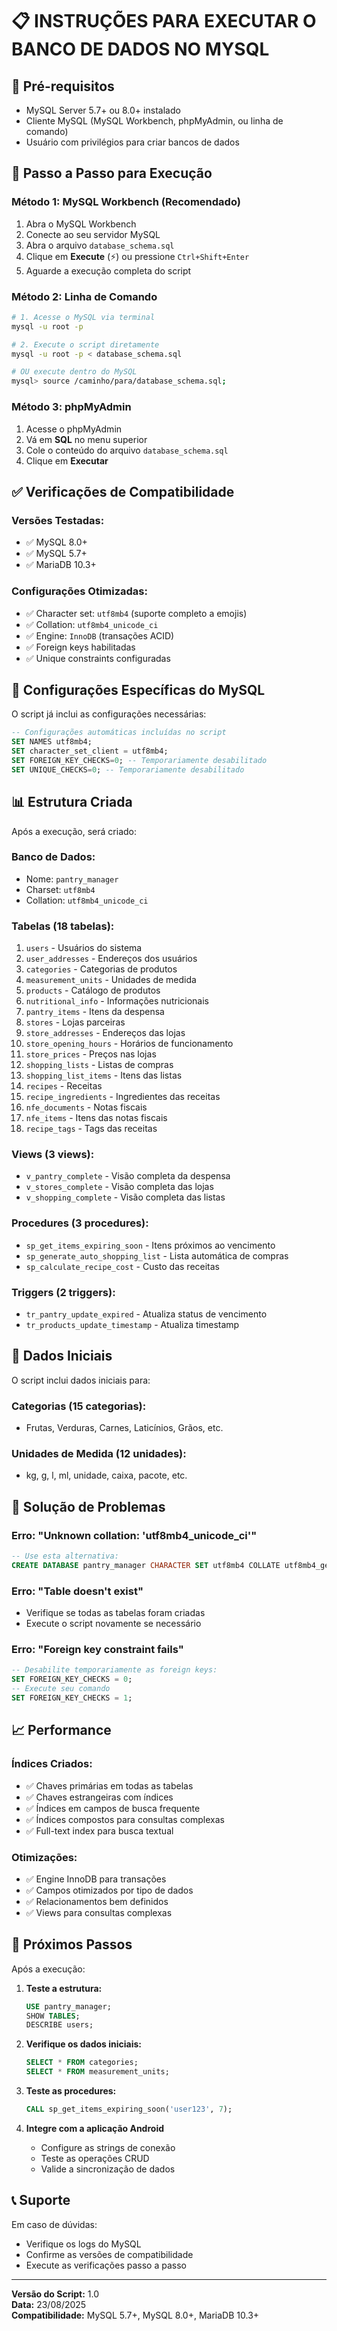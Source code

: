 # 📋 INSTRUÇÕES PARA EXECUTAR O BANCO DE DADOS NO MYSQL

## 🚀 **Pré-requisitos**
- MySQL Server 5.7+ ou 8.0+ instalado
- Cliente MySQL (MySQL Workbench, phpMyAdmin, ou linha de comando)
- Usuário com privilégios para criar bancos de dados

## 📝 **Passo a Passo para Execução**

### **Método 1: MySQL Workbench (Recomendado)**
1. Abra o MySQL Workbench
2. Conecte ao seu servidor MySQL
3. Abra o arquivo `database_schema.sql`
4. Clique em **Execute** (⚡) ou pressione `Ctrl+Shift+Enter`
5. Aguarde a execução completa do script

### **Método 2: Linha de Comando**
```bash
# 1. Acesse o MySQL via terminal
mysql -u root -p

# 2. Execute o script diretamente
mysql -u root -p < database_schema.sql

# OU execute dentro do MySQL
mysql> source /caminho/para/database_schema.sql;
```

### **Método 3: phpMyAdmin**
1. Acesse o phpMyAdmin
2. Vá em **SQL** no menu superior
3. Cole o conteúdo do arquivo `database_schema.sql`
4. Clique em **Executar**

## ✅ **Verificações de Compatibilidade**

### **Versões Testadas:**
- ✅ MySQL 8.0+
- ✅ MySQL 5.7+
- ✅ MariaDB 10.3+

### **Configurações Otimizadas:**
- ✅ Character set: `utf8mb4` (suporte completo a emojis)
- ✅ Collation: `utf8mb4_unicode_ci`
- ✅ Engine: `InnoDB` (transações ACID)
- ✅ Foreign keys habilitadas
- ✅ Unique constraints configuradas

## 🔧 **Configurações Específicas do MySQL**

O script já inclui as configurações necessárias:

```sql
-- Configurações automáticas incluídas no script
SET NAMES utf8mb4;
SET character_set_client = utf8mb4;
SET FOREIGN_KEY_CHECKS=0; -- Temporariamente desabilitado
SET UNIQUE_CHECKS=0; -- Temporariamente desabilitado
```

## 📊 **Estrutura Criada**

Após a execução, será criado:

### **Banco de Dados:**
- Nome: `pantry_manager`
- Charset: `utf8mb4`
- Collation: `utf8mb4_unicode_ci`

### **Tabelas (18 tabelas):**
1. `users` - Usuários do sistema
2. `user_addresses` - Endereços dos usuários
3. `categories` - Categorias de produtos
4. `measurement_units` - Unidades de medida
5. `products` - Catálogo de produtos
6. `nutritional_info` - Informações nutricionais
7. `pantry_items` - Itens da despensa
8. `stores` - Lojas parceiras
9. `store_addresses` - Endereços das lojas
10. `store_opening_hours` - Horários de funcionamento
11. `store_prices` - Preços nas lojas
12. `shopping_lists` - Listas de compras
13. `shopping_list_items` - Itens das listas
14. `recipes` - Receitas
15. `recipe_ingredients` - Ingredientes das receitas
16. `nfe_documents` - Notas fiscais
17. `nfe_items` - Itens das notas fiscais
18. `recipe_tags` - Tags das receitas

### **Views (3 views):**
- `v_pantry_complete` - Visão completa da despensa
- `v_stores_complete` - Visão completa das lojas
- `v_shopping_complete` - Visão completa das listas

### **Procedures (3 procedures):**
- `sp_get_items_expiring_soon` - Itens próximos ao vencimento
- `sp_generate_auto_shopping_list` - Lista automática de compras
- `sp_calculate_recipe_cost` - Custo das receitas

### **Triggers (2 triggers):**
- `tr_pantry_update_expired` - Atualiza status de vencimento
- `tr_products_update_timestamp` - Atualiza timestamp

## 🎯 **Dados Iniciais**

O script inclui dados iniciais para:

### **Categorias (15 categorias):**
- Frutas, Verduras, Carnes, Laticínios, Grãos, etc.

### **Unidades de Medida (12 unidades):**
- kg, g, l, ml, unidade, caixa, pacote, etc.

## 🐛 **Solução de Problemas**

### **Erro: "Unknown collation: 'utf8mb4_unicode_ci'"**
```sql
-- Use esta alternativa:
CREATE DATABASE pantry_manager CHARACTER SET utf8mb4 COLLATE utf8mb4_general_ci;
```

### **Erro: "Table doesn't exist"**
- Verifique se todas as tabelas foram criadas
- Execute o script novamente se necessário

### **Erro: "Foreign key constraint fails"**
```sql
-- Desabilite temporariamente as foreign keys:
SET FOREIGN_KEY_CHECKS = 0;
-- Execute seu comando
SET FOREIGN_KEY_CHECKS = 1;
```

## 📈 **Performance**

### **Índices Criados:**
- ✅ Chaves primárias em todas as tabelas
- ✅ Chaves estrangeiras com índices
- ✅ Índices em campos de busca frequente
- ✅ Índices compostos para consultas complexas
- ✅ Full-text index para busca textual

### **Otimizações:**
- ✅ Engine InnoDB para transações
- ✅ Campos otimizados por tipo de dados
- ✅ Relacionamentos bem definidos
- ✅ Views para consultas complexas

## 🔄 **Próximos Passos**

Após a execução:

1. **Teste a estrutura:**
   ```sql
   USE pantry_manager;
   SHOW TABLES;
   DESCRIBE users;
   ```

2. **Verifique os dados iniciais:**
   ```sql
   SELECT * FROM categories;
   SELECT * FROM measurement_units;
   ```

3. **Teste as procedures:**
   ```sql
   CALL sp_get_items_expiring_soon('user123', 7);
   ```

4. **Integre com a aplicação Android**
   - Configure as strings de conexão
   - Teste as operações CRUD
   - Valide a sincronização de dados

## 📞 **Suporte**

Em caso de dúvidas:
- Verifique os logs do MySQL
- Confirme as versões de compatibilidade
- Execute as verificações passo a passo

---
**Versão do Script:** 1.0  
**Data:** 23/08/2025  
**Compatibilidade:** MySQL 5.7+, MySQL 8.0+, MariaDB 10.3+
